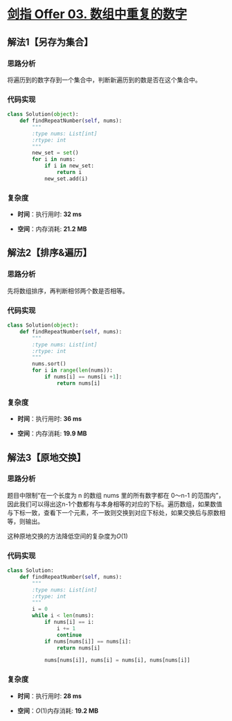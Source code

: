 # [剑指 Offer 03. 数组中重复的数字](https://leetcode.cn/problems/shu-zu-zhong-zhong-fu-de-shu-zi-lcof/)

## 解法1【另存为集合】

### 思路分析

将遍历到的数字存到一个集合中，判断新遍历到的数是否在这个集合中。

### 代码实现

```python
class Solution(object):
    def findRepeatNumber(self, nums):
        """
        :type nums: List[int]
        :rtype: int
        """
        new_set = set()
        for i in nums:
            if i in new_set:
                return i
            new_set.add(i)
```

### 复杂度

- **时间**：执行用时: **32 ms**

- **空间**：内存消耗: **21.2 MB**

## 解法2【排序&遍历】

### 思路分析

先将数组排序，再判断相邻两个数是否相等。

### 代码实现

```python
class Solution(object):
    def findRepeatNumber(self, nums):
        """
        :type nums: List[int]
        :rtype: int
        """
        nums.sort()
        for i in range(len(nums)):
            if nums[i] == nums[i +1]:
                return nums[i]
```

### 复杂度

- **时间**：执行用时: **36 ms**

- **空间**：内存消耗: **19.9 MB**

## 解法3【原地交换】

### 思路分析

题目中限制“在一个长度为 n 的数组 nums 里的所有数字都在 0～n-1 的范围内”，因此我们可以得出这n-1个数都有与本身相等的对应的下标。遍历数组，如果数值与下标一致，查看下一个元素，不一致则交换到对应下标处，如果交换后与原数相等，则输出。

这种原地交换的方法降低空间的复杂度为$O(1)$

### 代码实现

```python
class Solution:
    def findRepeatNumber(self, nums):
        """
        :type nums: List[int]
        :rtype: int
        """
        i = 0
        while i < len(nums):
            if nums[i] == i:
                i += 1
                continue
            if nums[nums[i]] == nums[i]:
                return nums[i]

            nums[nums[i]], nums[i] = nums[i], nums[nums[i]]
```

### 复杂度

- **时间**：执行用时: **28 ms**

- **空间**：$O(1)$内存消耗: **19.2 MB**